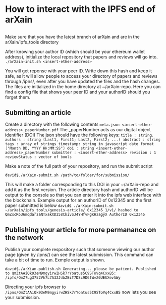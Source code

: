# How to interact with the IPFS end of arXain

## 
Make sure that you have the latest branch of arXain and are in the arXain/ipfs_tools directory

After knowing your author ID (which should be your ethereum wallet address), initialize the local repository that papers and reviews will go into.
``
./arXain-init.sh <insert-ether-address>
``

You will get  reponse with your peer ID. Write down this hash and keep it safe, as it will allow people to access your directory of papers and reviews through /ipns/<peerID>, even after you have updated the files and the hash changes. The files are initialized in the home directory at ~/arXain-repo. Here you can find a config file that shows your peer ID and your authorID should you forget them.

## Submitting an article
Create a directory with the following contents
``
meta.json
<insert-ether-address>_paperNumber.pdf
``
The <ether-address>_paperNumber acts as our digital object identifier (DOI)
The json should have the following keys:
``
title : string,
authors : string (Last1, First1; Last2, First2; ...)
abstract : string
tags : array of strings
timestamp: string in javascript date format ("Month DD, YYYY HH:MM:SS")
doi : string <insert-ether-address>_paperNumber
submitter : <insert-ether-address>
revision : 1
reviewStatus : vector of bools
``

Make a note of the full path of your repository, and run the submit script

``
david$./arXain-submit.sh /path/to/folder/for/submission/
``

This will make a folder corresponding to this DOI in your ~/arXain-repo and add it as the first version. The article directory hash and authorID will be output to the console so that you can enter it into the ipfs web interface with the blockchain. Example output for an authorID of 0x12345 and the first paper submitted is below
``
david$ ./arXain-submit.sh ~/arXain/ipfs_tools/genesis-article/
0x12345_1/v1/ hashed to QmZxcRoU6mqdarzaNTxakXDz58CkivSJ4YHfvFgKHzagyX
AuthorID 0x12345
``

## Publishing your article for more permanance on the network
Publish your complete respository such that someone viewing our author page (given by /ipns/<peerID>) can see the latest submission. This command can take a bit of time to run. Exmple output is shown.

``
david$./arXian-publish.sh
Generating... please be patient.
Published to QmZtAAiQk93eM9mgyirwZHSk7rYoatus5C9SToVq4CxxB5: /ipfs/QmZ7Lg3752Vh7L7A32JdbZEiT7DSc9DGfWvZ6UEUXevAWy
``

Directing your ipfs browser to ``/ipns/QmZtAAiQk93eM9mgyirwZHSk7rYoatus5C9SToVq4CxxB5`` now lets you see your submission.

